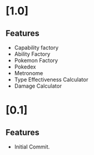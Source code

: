 # [1.0]
## Features
- Capability factory
- Ability Factory
- Pokemon Factory
- Pokedex
- Metronome
- Type Effectiveness Calculator
- Damage Calculator

# [0.1]
## Features
- Initial Commit.